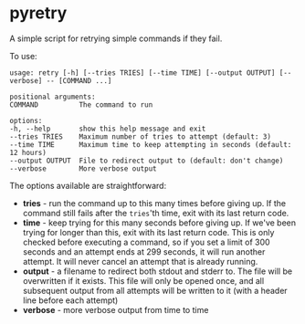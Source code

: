 # pyretry

A simple script for retrying simple commands if they fail.

To use:

    usage: retry [-h] [--tries TRIES] [--time TIME] [--output OUTPUT] [--verbose] -- [COMMAND ...]

    positional arguments:
    COMMAND          The command to run

    options:
    -h, --help       show this help message and exit
    --tries TRIES    Maximum number of tries to attempt (default: 3)
    --time TIME      Maximum time to keep attempting in seconds (default: 12 hours)
    --output OUTPUT  File to redirect output to (default: don't change)
    --verbose        More verbose output

The options available are straightforward:

* **tries** - run the command up to this many times before giving up. If the command still fails after the `tries`'th time, exit with its last return code.
* **time** - keep trying for this many seconds before giving up. If we've been trying for longer than this, exit with its last return code. This is only checked before executing a command, so if you set a limit of 300 seconds and an attempt ends at 299 seconds, it will run another attempt. It will never cancel an attempt that is already running.
* **output** - a filename to redirect both stdout and stderr to. The file will be overwritten if it exists. This file will only be opened once, and all subsequent output from all attempts will be written to it (with a header line before each attempt)
* **verbose** - more verbose output from time to time